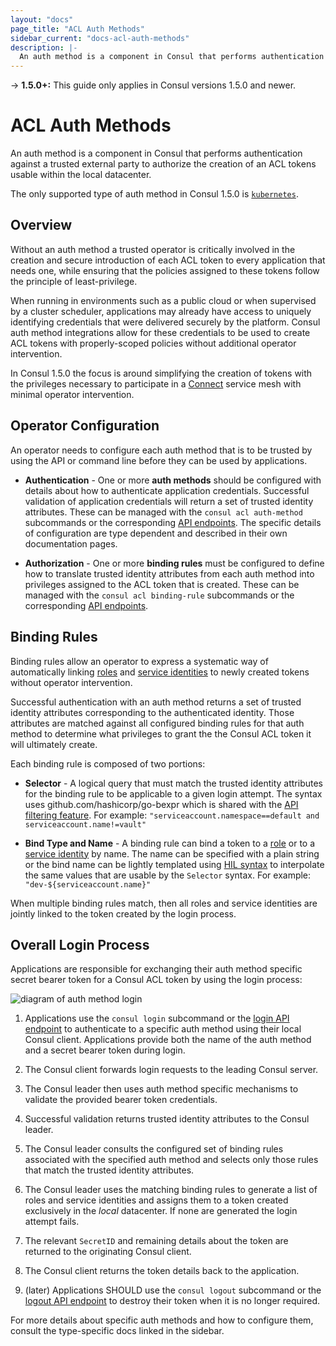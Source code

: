 ```yaml
---
layout: "docs"
page_title: "ACL Auth Methods"
sidebar_current: "docs-acl-auth-methods"
description: |-
  An auth method is a component in Consul that performs authentication against a trusted external party to authorize the creation of an ACL tokens usable within the local datacenter.
---
```


-> **1.5.0+:**  This guide only applies in Consul versions 1.5.0 and newer.

# ACL Auth Methods

An auth method is a component in Consul that performs authentication against a
trusted external party to authorize the creation of an ACL tokens usable within
the local datacenter.

The only supported type of auth method in Consul 1.5.0 is
[`kubernetes`](/docs/acl/auth-methods/kubernetes.html).

## Overview

Without an auth method a trusted operator is critically involved in the
creation and secure introduction of each ACL token to every application that
needs one, while ensuring that the policies assigned to these tokens follow the
principle of least-privilege.

When running in environments such as a public cloud or when supervised by a
cluster scheduler, applications may already have access to uniquely identifying
credentials that were delivered securely by the platform. Consul auth method
integrations allow for these credentials to be used to create ACL tokens with
properly-scoped policies without additional operator intervention.

In Consul 1.5.0 the focus is around simplifying the creation of tokens with the
privileges necessary to participate in a [Connect](/docs/connect/index.html)
service mesh with minimal operator intervention.

## Operator Configuration

An operator needs to configure each auth method that is to be trusted by
using the API or command line before they can be used by applications.

* **Authentication** - One or more **auth methods** should be configured with
  details about how to authenticate application credentials. Successful
  validation of application credentials will return a set of trusted identity
  attributes. These can be managed with the `consul acl auth-method`
  subcommands or the corresponding [API endpoints](/api/acl/auth-methods.html).
  The specific details of configuration are type dependent and described in
  their own documentation pages.

* **Authorization** - One or more **binding rules** must be configured to define
  how to translate trusted identity attributes from each auth method into
  privileges assigned to the ACL token that is created. These can be managed
  with the `consul acl binding-rule` subcommands or the corresponding [API
  endpoints](/api/acl/binding-rules.html).

## Binding Rules

Binding rules allow an operator to express a systematic way of automatically
linking [roles](/docs/acl/acl-system.html#acl-roles) and [service
identities](/docs/acl/acl-system.html#acl-service-identities) to newly created
tokens without operator intervention.

Successful authentication with an auth method returns a set of trusted
identity attributes corresponding to the authenticated identity.  Those
attributes are matched against all configured binding rules for that auth
method to determine what privileges to grant the the Consul ACL token it will
ultimately create.

Each binding rule is composed of two portions:

- **Selector** - A logical query that must match the trusted identity
  attributes for the binding rule to be applicable to a given login attempt.
  The syntax uses github.com/hashicorp/go-bexpr which is shared with the [API
  filtering feature](/api/features/filtering.html).  For example:
  `"serviceaccount.namespace==default and serviceaccount.name!=vault"`

- **Bind Type and Name** - A binding rule can bind a token to a
  [role](/docs/acl/acl-system.html#acl-roles) or to a [service
  identity](/docs/acl/acl-system.html#acl-service-identities) by name. The name
  can be specified with a plain string or the bind name can be lightly
  templated using [HIL syntax](https://github.com/hashicorp/hil) to interpolate
  the same values that are usable by the `Selector` syntax. For example:
  `"dev-${serviceaccount.name}"`

When multiple binding rules match, then all roles and service identities are
jointly linked to the token created by the login process.

## Overall Login Process

Applications are responsible for exchanging their auth method specific secret
bearer token for a Consul ACL token by using the login process:

![diagram of auth method login](/assets/images/auth-methods.svg)

1. Applications use the `consul login` subcommand or the [login API
   endpoint](/api/acl/acl.html#login-to-auth-method) to authenticate to a
   specific auth method using their local Consul client. Applications provide
   both the name of the auth method and a secret bearer token during login.

2. The Consul client forwards login requests to the leading Consul server.

3. The Consul leader then uses auth method specific mechanisms to validate the
   provided bearer token credentials.
   
4. Successful validation returns trusted identity attributes to the Consul
   leader.

5. The Consul leader consults the configured set of binding rules associated
   with the specified auth method and selects only those rules that match the
   trusted identity attributes.

6. The Consul leader uses the matching binding rules to generate a list of
   roles and service identities and assigns them to a token created exclusively
   in the _local_ datacenter. If none are generated the login attempt fails.
   
7. The relevant `SecretID` and remaining details about the token are returned to
   the originating Consul client.

8. The Consul client returns the token details back to the application.

9. (later) Applications SHOULD use the `consul logout` subcommand or the
   [logout API endpoint](/api/acl/acl.html#logout-from-auth-method) to destroy
   their token when it is no longer required.

For more details about specific auth methods and how to configure them, consult
the type-specific docs linked in the sidebar.

